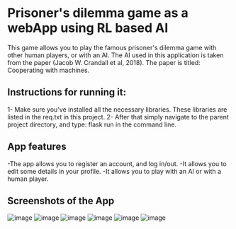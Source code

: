 # Prisoner's dilemma game as a webApp using RL based AI
This game allows you to play the famous prisoner's dilemma game with other human players, or with an AI.
The AI used in this application is taken from the paper (Jacob W. Crandall et al, 2018). The paper is titled: Cooperating with machines.
## Instructions for running it:
1- Make sure you've installed all the necessary libraries. These libraries are listed in the req.txt in this project.
2- After that simply navigate to the parent project directory, and type: flask run in the command line.
## App features
-The app allows you to register an account, and log in/out.
-It allows you to edit some details in your profile.
-It allows you to play with an AI or with a human player.
## Screenshots of the App
![image](https://user-images.githubusercontent.com/88940462/174494694-c5359ad3-83e1-4d37-989f-fde8a14140ae.png)
![image](https://user-images.githubusercontent.com/88940462/174494721-3a7a7828-07ab-4f7f-8d3d-53d16ea084ab.png)
![image](https://user-images.githubusercontent.com/88940462/174494739-56fce08b-b026-434c-8ced-57c7863e2a94.png)
![image](https://user-images.githubusercontent.com/88940462/174494746-52facfed-edfa-4215-a655-d718729a8e02.png)
![image](https://user-images.githubusercontent.com/88940462/174494762-411bac1f-bd2d-4b7a-aabc-b96ead74b1eb.png)
![image](https://user-images.githubusercontent.com/88940462/174494781-9abf113e-f81c-4e78-bfb7-b46803fca24e.png)
